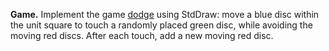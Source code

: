 **Game.** Implement the game [dodge](http://www.lewpen.com/game/) using StdDraw: move a blue disc within the unit square to touch a randomly placed green disc, while avoiding the moving red discs. After each touch, add a new moving red disc.